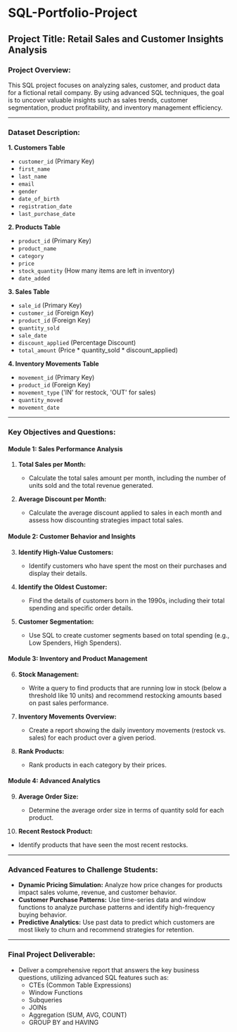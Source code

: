 # SQL-Portfolio-Project

## Project Title: Retail Sales and Customer Insights Analysis

### Project Overview:
This SQL project focuses on analyzing sales, customer, and product data for a fictional retail company. By using advanced SQL techniques, the goal is to uncover valuable insights such as sales trends, customer segmentation, product profitability, and inventory management efficiency.

---

### Dataset Description:

**1. Customers Table**
- `customer_id` (Primary Key)
- `first_name`
- `last_name`
- `email`
- `gender`
- `date_of_birth`
- `registration_date`
- `last_purchase_date`

**2. Products Table**
- `product_id` (Primary Key)
- `product_name`
- `category`
- `price`
- `stock_quantity` (How many items are left in inventory)
- `date_added`

**3. Sales Table**
- `sale_id` (Primary Key)
- `customer_id` (Foreign Key)
- `product_id` (Foreign Key)
- `quantity_sold`
- `sale_date`
- `discount_applied` (Percentage Discount)
- `total_amount` (Price * quantity_sold * discount_applied)

**4. Inventory Movements Table**
- `movement_id` (Primary Key)
- `product_id` (Foreign Key)
- `movement_type` ('IN' for restock, 'OUT' for sales)
- `quantity_moved`
- `movement_date`

---

### Key Objectives and Questions:

#### Module 1: Sales Performance Analysis
1. **Total Sales per Month:**
   - Calculate the total sales amount per month, including the number of units sold and the total revenue generated.

2. **Average Discount per Month:**
   - Calculate the average discount applied to sales in each month and assess how discounting strategies impact total sales.

#### Module 2: Customer Behavior and Insights
3. **Identify High-Value Customers:**
   - Identify customers who have spent the most on their purchases and display their details.

4. **Identify the Oldest Customer:**
   - Find the details of customers born in the 1990s, including their total spending and specific order details.

5. **Customer Segmentation:**
   - Use SQL to create customer segments based on total spending (e.g., Low Spenders, High Spenders).

#### Module 3: Inventory and Product Management
6. **Stock Management:**
   - Write a query to find products that are running low in stock (below a threshold like 10 units) and recommend restocking amounts based on past sales performance.

7. **Inventory Movements Overview:**
   - Create a report showing the daily inventory movements (restock vs. sales) for each product over a given period.

8. **Rank Products:**
   - Rank products in each category by their prices.

#### Module 4: Advanced Analytics
9. **Average Order Size:**
   - Determine the average order size in terms of quantity sold for each product.

10. **Recent Restock Product:**
   - Identify products that have seen the most recent restocks.

---

### Advanced Features to Challenge Students:
- **Dynamic Pricing Simulation:** Analyze how price changes for products impact sales volume, revenue, and customer behavior.
- **Customer Purchase Patterns:** Use time-series data and window functions to analyze purchase patterns and identify high-frequency buying behavior.
- **Predictive Analytics:** Use past data to predict which customers are most likely to churn and recommend strategies for retention.

---

### Final Project Deliverable:
- Deliver a comprehensive report that answers the key business questions, utilizing advanced SQL features such as:
  - CTEs (Common Table Expressions)
  - Window Functions
  - Subqueries
  - JOINs
  - Aggregation (SUM, AVG, COUNT)
  - GROUP BY and HAVING
